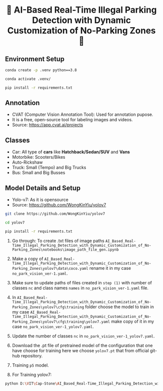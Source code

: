 <h1 align="center">🚗 AI-Based Real-Time Illegal Parking Detection with Dynamic Customization of No-Parking Zones  🚫</h1>

## Environment Setup

```bash
conda create -p .venv python==3.8
```

```bash
conda activate .venv/
```

```bash
pip install -r requirements.txt
```

## Annotation 

* CVAT (Computer Vision Annotation Tool): Used for annotation pupose.
* It is a free, open-source tool for labeling images and videos.
* Source: https://app.cvat.ai/projects

## Classes 

* Car: All type of **cars** like **Hatchback/Sedan/SUV** and **Vans**
* Motorbike: Scooters/Bikes
* Auto-Rickshaw
* Truck: Small (Tempo) and Big Trucks
* Bus: Small and Big Busses

## Model Details and Setup

* Yolo-v7: As it is opensource
* Source: https://github.com/WongKinYiu/yolov7

```bash
git clone https://github.com/WongKinYiu/yolov7
```

```bash
cd yolov7
```

```bash
pip install -r requirements.txt
```
1) Go through: To create .txt files of image paths ```AI_Based_Real-Time_Illegal_Parking_Detection_with_Dynamic_Customization_of_No-Parking_Zones\notebooks\image_path_file_gen.ipynb```

2) Make a copy of ```AI_Based_Real-Time_Illegal_Parking_Detection_with_Dynamic_Customization_of_No-Parking_Zones\yolov7\data\coco.yaml``` rename it in my case ```no_park_vision_ver-1.yaml```.

3) Make sure to update paths of files created in ```step (1)``` with number of classes ```nc``` and class names ```names``` in  ```no_park_vision_ver-1.yaml``` file.

4) In ```AI_Based_Real-Time_Illegal_Parking_Detection_with_Dynamic_Customization_of_No-Parking_Zones\yolov7\cfg\training``` folder choose the model to train in my case ```AI_Based_Real-Time_Illegal_Parking_Detection_with_Dynamic_Customization_of_No-Parking_Zones\yolov7\cfg\training\yolov7.yaml``` make copy of it in my case ```no_park_vision_ver-1_yolov7.yaml```.

5) Update the number of classes ```nc``` in ```no_park_vision_ver-1_yolov7.yaml```.

6) Download the .pt file of pretrained model of the configuration that one have choose for training here we choose ```yolov7.pt``` that  from official git-hub repository.

7) Training ```p5``` model.

8) For Training yolov7:
```bash
python D:\VIT\Cap-Stone\AI_Based_Real-Time_Illegal_Parking_Detection_with_Dynamic_Customization_of_No-Parking_Zones\yolov7\train.py --workers 4 --device cpu --batch-size 2 --data D:\VIT\Cap-Stone\AI_Based_Real-Time_Illegal_Parking_Detection_with_Dynamic_Customization_of_No-Parking_Zones\no_park_vision_ver-1.yaml --img 640 640 --cfg D:\VIT\Cap-Stone\AI_Based_Real-Time_Illegal_Parking_Detection_with_Dynamic_Customization_of_No-Parking_Zones\no_park_vision_ver-1_yolov7.yaml --weights D:\VIT\Cap-Stone\AI_Based_Real-Time_Illegal_Parking_Detection_with_Dynamic_Customization_of_No-Parking_Zones\yolov7.pt --name yolov7_ver-1_100_epochs --hyp D:\VIT\Cap-Stone\AI_Based_Real-Time_Illegal_Parking_Detection_with_Dynamic_Customization_of_No-Parking_Zones\yolov7\data\hyp.scratch.p6.yaml --cache-images --epochs 100
```